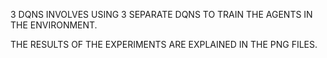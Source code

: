 3 DQNS INVOLVES USING 3 SEPARATE DQNS TO TRAIN THE AGENTS IN THE ENVIRONMENT.

THE RESULTS OF THE EXPERIMENTS ARE EXPLAINED IN THE PNG FILES.
